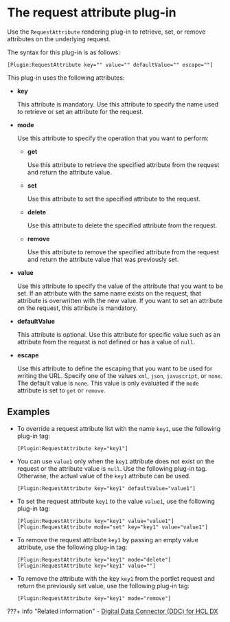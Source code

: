 # The request attribute plug-in

Use the `RequestAttribute` rendering plug-in to retrieve, set, or remove attributes on the underlying request.

The syntax for this plug-in is as follows:

```
[Plugin:RequestAttribute key="" value="" defaultValue="" escape=""]
```

This plug-in uses the following attributes:

- **key**

    This attribute is mandatory. Use this attribute to specify the name used to retrieve or set an attribute for the request.

- **mode**

    Use this attribute to specify the operation that you want to perform:

    - **get**

        Use this attribute to retrieve the specified attribute from the request and return the attribute value.

    - **set**

        Use this attribute to set the specified attribute to the request.

    - **delete**

        Use this attribute to delete the specified attribute from the request.

    - **remove**

        Use this attribute to remove the specified attribute from the request and return the attribute value that was previously set.

- **value**

    Use this attribute to specify the value of the attribute that you want to be set. If an attribute with the same name exists on the request, that attribute is overwritten with the new value. If you want to set an attribute on the request, this attribute is mandatory.

- **defaultValue**

    This attribute is optional. Use this attribute for specific value such as an attribute from the request is not defined or has a value of `null`.

- **escape**

    Use this attribute to define the escaping that you want to be used for writing the URL. Specify one of the values `xml`, `json`, `javascript`, or `none`. The default value is `none`. This value is only evaluated if the `mode` attribute is set to `get` or `remove`.

## Examples

- To override a request attribute list with the name `key1`, use the following plug-in tag:

    ```
    [Plugin:RequestAttribute key="key1"]
    ```

- You can use `value1` only when the `key1` attribute does not exist on the request or the attribute value is `null`. Use the following plug-in tag. Otherwise, the actual value of the `key1` attribute can be used.

    ```
    [Plugin:RequestAttribute key="key1" defaultValue="value1"]
    ```

- To set the request attribute `key1` to the value `value1`, use the following plug-in tag:

    ```
    [Plugin:RequestAttribute key="key1" value="value1"]
    [Plugin:RequestAttribute mode="set" key="key1" value="value1"]
    ```

- To remove the request attribute `key1` by passing an empty value attribute, use the following plug-in tag:

    ```
    [Plugin:RequestAttribute key="key1" mode="delete"]
    [Plugin:RequestAttribute key="key1" value=""]
    ```

- To remove the attribute with the key `key1` from the portlet request and return the previously set value, use the following plug-in tag:

    ```
    [Plugin:RequestAttribute key="key1" mode="remove"]
    ```

???+ info "Related information"
    - [Digital Data Connector \(DDC\) for HCL DX](../../../../../../../extend_dx/ddc/index.md)

